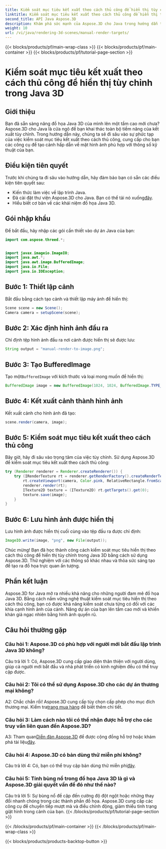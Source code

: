 ```yaml
---
title: Kiểm soát mục tiêu kết xuất theo cách thủ công để hiển thị tùy chỉnh trong Java 3D
linktitle: Kiểm soát mục tiêu kết xuất theo cách thủ công để hiển thị tùy chỉnh trong Java 3D
second_title: API Java Aspose.3D
description: Khám phá sức mạnh của Aspose.3D cho Java trong hướng dẫn từng bước này. Kiểm soát thủ công các mục tiêu kết xuất để có đồ họa Java 3D tùy chỉnh tuyệt đẹp.
weight: 10
url: /vi/java/rendering-3d-scenes/manual-render-targets/
---
```


{{< blocks/products/pf/main-wrap-class >}}
{{< blocks/products/pf/main-container >}}
{{< blocks/products/pf/tutorial-page-section >}}

# Kiểm soát mục tiêu kết xuất theo cách thủ công để hiển thị tùy chỉnh trong Java 3D

## Giới thiệu

Bạn đã sẵn sàng nâng đồ họa Java 3D của mình lên một tầm cao mới chưa? Aspose.3D cho Java là cửa ngõ để bạn khai thác toàn bộ tiềm năng của kết xuất tùy chỉnh. Trong hướng dẫn này, chúng ta sẽ đi sâu vào sự phức tạp của việc kiểm soát mục tiêu kết xuất theo cách thủ công, cung cấp cho bạn các công cụ để tạo cảnh hấp dẫn về mặt hình ảnh phù hợp với thông số kỹ thuật của bạn.

## Điều kiện tiên quyết

Trước khi chúng ta đi sâu vào hướng dẫn, hãy đảm bảo bạn có sẵn các điều kiện tiên quyết sau:

- Kiến thức làm việc về lập trình Java.
-  Đã cài đặt thư viện Aspose.3D cho Java. Bạn có thể tải nó xuống[đây](https://releases.aspose.com/3d/java/).
- Hiểu biết cơ bản về các khái niệm đồ họa Java 3D.

## Gói nhập khẩu

Để bắt đầu, hãy nhập các gói cần thiết vào dự án Java của bạn:

```java
import com.aspose.threed.*;


import javax.imageio.ImageIO;
import java.awt.*;
import java.awt.image.BufferedImage;
import java.io.File;
import java.io.IOException;
```

## Bước 1: Thiết lập cảnh

Bắt đầu bằng cách tạo cảnh và thiết lập máy ảnh để hiển thị:

```java
Scene scene = new Scene();
Camera camera = setupScene(scene);
```

## Bước 2: Xác định hình ảnh đầu ra

Chỉ định tệp hình ảnh đầu ra nơi cảnh được hiển thị sẽ được lưu:

```java
String output = "manual-render-to-image.png";
```

## Bước 3: Tạo BufferedImage

 Tạo một`BufferedImage` với kích thước và loại mong muốn để hiển thị:

```java
BufferedImage image = new BufferedImage(1024, 1024, BufferedImage.TYPE_3BYTE_BGR);
```

## Bước 4: Kết xuất cảnh thành hình ảnh

Kết xuất cảnh cho hình ảnh đã tạo:

```java
scene.render(camera, image);
```

## Bước 5: Kiểm soát mục tiêu kết xuất theo cách thủ công

Bây giờ, hãy đi sâu vào trọng tâm của việc tùy chỉnh. Sử dụng Aspose.3D để kiểm soát mục tiêu kết xuất theo cách thủ công:

```java
try (Renderer renderer = Renderer.createRenderer()) {
    try (IRenderTexture rt = renderer.getRenderFactory().createRenderTexture(new RenderParameters(), 1, image.getWidth(), image.getHeight())) {
        rt.createViewport(camera, Color.pink, RelativeRectangle.fromScale(0, 0, 1, 1));
        renderer.render(rt);
        ITexture2D texture = (ITexture2D) rt.getTargets().get(0);
        texture.save(image);
    }
}
```

## Bước 6: Lưu hình ảnh được hiển thị

Lưu hình ảnh được hiển thị cuối cùng vào tệp đầu ra được chỉ định:

```java
ImageIO.write(image, "png", new File(output));
```

Chúc mừng! Bạn đã học thành công cách kiểm soát mục tiêu hiển thị theo cách thủ công để hiển thị tùy chỉnh trong Java 3D bằng cách sử dụng Aspose.3D. Thử nghiệm với các thông số khác nhau và thỏa sức sáng tạo để tạo ra đồ họa trực quan ấn tượng.

## Phần kết luận

Aspose.3D for Java mở ra nhiều khả năng cho những người đam mê đồ họa Java 3D. Bằng cách nắm vững nghệ thuật kiểm soát mục tiêu hiển thị theo cách thủ công, bạn có được khả năng kiểm soát chưa từng có đối với các khía cạnh hình ảnh của cảnh. Nâng dự án của bạn lên tầm cao mới và khiến khán giả ngạc nhiên bằng hình ảnh quyến rũ.

## Câu hỏi thường gặp

### Câu hỏi 1: Aspose.3D có phù hợp với người mới bắt đầu lập trình Java 3D không?

Câu trả lời 1: Có, Aspose.3D cung cấp giao diện thân thiện với người dùng, giúp cả người mới bắt đầu và nhà phát triển có kinh nghiệm đều có thể truy cập được.

### Câu hỏi 2: Tôi có thể sử dụng Aspose.3D cho các dự án thương mại không?

 A2: Chắc chắn rồi! Aspose.3D cung cấp tùy chọn cấp phép cho mục đích thương mại. Kiểm tra[trang mua hàng](https://purchase.aspose.com/buy) để biết thêm chi tiết.

### Câu hỏi 3: Làm cách nào tôi có thể nhận được hỗ trợ cho các truy vấn liên quan đến Aspose.3D?

 A3: Tham quan[Diễn đàn Aspose.3D](https://forum.aspose.com/c/3d/18) để được cộng đồng hỗ trợ hoặc khám phá tài liệu[đây](https://reference.aspose.com/3d/java/).

### Câu hỏi 4: Aspose.3D có bản dùng thử miễn phí không?

 Câu trả lời 4: Có, bạn có thể truy cập bản dùng thử miễn phí[đây](https://releases.aspose.com/).

### Câu hỏi 5: Tính bùng nổ trong đồ họa Java 3D là gì và Aspose.3D giải quyết vấn đề đó như thế nào?

Câu trả lời 5: Sự bùng nổ đề cập đến cường độ đột ngột hoặc những thay đổi nhanh chóng trong các thành phần đồ họa. Aspose.3D cung cấp các công cụ để chuyển tiếp mượt mà và điều chỉnh động, giảm thiểu tình trạng giật hình trong cảnh của bạn.
{{< /blocks/products/pf/tutorial-page-section >}}

{{< /blocks/products/pf/main-container >}}
{{< /blocks/products/pf/main-wrap-class >}}

{{< blocks/products/products-backtop-button >}}
